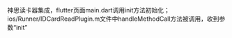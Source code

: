神思读卡器集成，flutter页面main.dart调用init方法初始化；
ios/Runner/IDCardReadPlugin.m文件中handleMethodCall方法被调用，收到参数“init”
